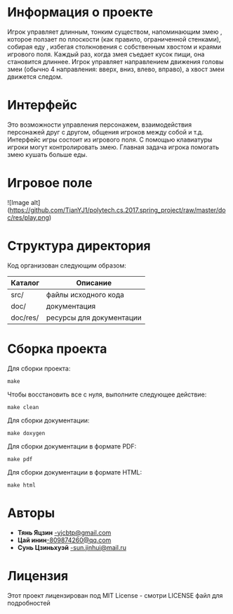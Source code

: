 # Информация о проекте
Игрок управляет длинным, тонким существом, напоминающим змею , которое ползает по плоскости (как правило, ограниченной стенками), собирая еду , избегая столкновения с собственным хвостом и краями игрового поля.  Каждый раз, когда змея съедает кусок пищи, она становится длиннее.  Игрок управляет направлением движения головы змеи (обычно 4 направления: вверх, вниз, влево, вправо), а хвост змеи движется следом.

# Интерфейс
Это возможности управления персонажем, взаимодействия персонажей друг с другом, общения игроков между собой и т.д.  Интерфейс игры состоит из  игрового поля. С помощью клавиатуры игроки могут контролировать змею.  Главная задача игрока помогать змею кушать больше еды. 

# Игровое поле
![Image alt]
(https://github.com/TianYJ1/polytech.cs.2017.spring_project/raw/master/doc/res/play.png)

# Структура директория
Код организован следующим образом:

 Каталог    |  Описание
----------------  |--------------------------
src/            | файлы исходного кода 
doc/            | документация
doc/res/        | ресурсы для документации

# Сборка проекта

Для сборки проекта:
````
make
````
Чтобы восстановить все с нуля, выполните следующее действие:
````
make clean
````
Для сборки документации:
````
make doxygen
````
Для сборки документации в формате PDF:
````
make pdf
````
Для сборки документации в формате HTML:
````
make html
````

# Авторы
* **Тянь Яцзин** -yjcbtp@gmail.com
* **Цай инин**-809874260@qq.com
* **Сунь Цзиньхуэй** -sun.jinhui@mail.ru

# Лицензия
Этот проект лицензирован под MIT License - смотри LICENSE файл для подробностей
